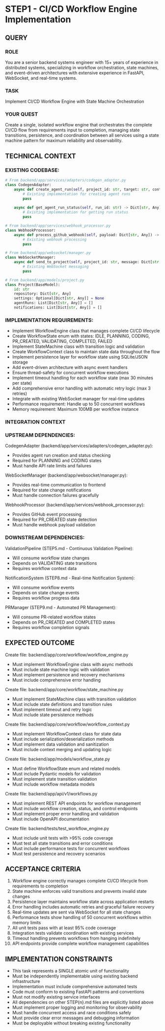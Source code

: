# STEP1 - CI/CD Workflow Engine Implementation

## QUERY ##########

### ROLE
You are a senior backend systems engineer with 15+ years of experience in distributed systems, specializing in workflow orchestration, state machines, and event-driven architectures with extensive experience in FastAPI, WebSocket, and real-time systems.

### TASK
Implement CI/CD Workflow Engine with State Machine Orchestration

### YOUR QUEST
Create a single, isolated workflow engine that orchestrates the complete CI/CD flow from requirements input to completion, managing state transitions, persistence, and coordination between all services using a state machine pattern for maximum reliability and observability.

## TECHNICAL CONTEXT

### EXISTING CODEBASE:

```python
# From backend/app/services/adapters/codegen_adapter.py
class CodegenAdapter:
    async def create_agent_run(self, project_id: str, target: str, context: str = "") -> Dict[str, Any]:
        # Existing implementation for creating agent runs
        pass
    
    async def get_agent_run_status(self, run_id: str) -> Dict[str, Any]:
        # Existing implementation for getting run status
        pass

# From backend/app/services/webhook_processor.py
class WebhookProcessor:
    async def process_github_webhook(self, payload: Dict[str, Any]) -> None:
        # Existing webhook processing
        pass

# From backend/app/websocket/manager.py
class WebSocketManager:
    async def send_to_project(self, project_id: str, message: Dict[str, Any]) -> None:
        # Existing WebSocket messaging
        pass

# From backend/app/models/project.py
class Project(BaseModel):
    id: str
    repository: Dict[str, Any]
    settings: Optional[Dict[str, Any]] = None
    agentRuns: List[Dict[str, Any]] = []
    notifications: List[Dict[str, Any]] = []
```

### IMPLEMENTATION REQUIREMENTS:

- Implement WorkflowEngine class that manages complete CI/CD lifecycle
- Create WorkflowState enum with states: IDLE, PLANNING, CODING, PR_CREATED, VALIDATING, COMPLETED, FAILED
- Implement StateMachine class with transition logic and validation
- Create WorkflowContext class to maintain state data throughout the flow
- Implement persistence layer for workflow state using SQLite/JSON storage
- Add event-driven architecture with async event handlers
- Ensure thread-safety for concurrent workflow executions
- Implement timeout handling for each workflow state (max 30 minutes per state)
- Add comprehensive error handling with automatic retry logic (max 3 retries)
- Integrate with existing WebSocket manager for real-time updates
- Performance requirement: Handle up to 50 concurrent workflows
- Memory requirement: Maximum 100MB per workflow instance

### INTEGRATION CONTEXT

### UPSTREAM DEPENDENCIES:

CodegenAdapter (backend/app/services/adapters/codegen_adapter.py):
- Provides agent run creation and status checking
- Required for PLANNING and CODING states
- Must handle API rate limits and failures

WebSocketManager (backend/app/websocket/manager.py):
- Provides real-time communication to frontend
- Required for state change notifications
- Must handle connection failures gracefully

WebhookProcessor (backend/app/services/webhook_processor.py):
- Provides GitHub event processing
- Required for PR_CREATED state detection
- Must handle webhook payload validation

### DOWNSTREAM DEPENDENCIES:

ValidationPipeline (STEP5.md - Continuous Validation Pipeline):
- Will consume workflow state changes
- Depends on VALIDATING state transitions
- Requires workflow context data

NotificationSystem (STEP8.md - Real-time Notification System):
- Will consume workflow events
- Depends on state change events
- Requires workflow progress data

PRManager (STEP9.md - Automated PR Management):
- Will consume PR-related workflow states
- Depends on PR_CREATED and COMPLETED states
- Requires workflow completion signals

## EXPECTED OUTCOME

Create file: backend/app/core/workflow/workflow_engine.py
- Must implement WorkflowEngine class with async methods
- Must include state machine logic with validation
- Must implement persistence and recovery mechanisms
- Must include comprehensive error handling

Create file: backend/app/core/workflow/state_machine.py
- Must implement StateMachine class with transition validation
- Must include state definitions and transition rules
- Must implement timeout and retry logic
- Must include state persistence methods

Create file: backend/app/core/workflow/workflow_context.py
- Must implement WorkflowContext class for state data
- Must include serialization/deserialization methods
- Must implement data validation and sanitization
- Must include context merging and updating logic

Create file: backend/app/models/workflow_state.py
- Must define WorkflowState enum and related models
- Must include Pydantic models for validation
- Must implement state transition validation
- Must include workflow metadata models

Create file: backend/app/api/v1/workflows.py
- Must implement REST API endpoints for workflow management
- Must include workflow creation, status, and control endpoints
- Must implement proper error handling and validation
- Must include OpenAPI documentation

Create file: backend/tests/test_workflow_engine.py
- Must include unit tests with >95% code coverage
- Must test all state transitions and error conditions
- Must include performance tests for concurrent workflows
- Must test persistence and recovery scenarios

## ACCEPTANCE CRITERIA

1. Workflow engine correctly manages complete CI/CD lifecycle from requirements to completion
2. State machine enforces valid transitions and prevents invalid state changes
3. Persistence layer maintains workflow state across application restarts
4. Error handling includes automatic retries and graceful failure recovery
5. Real-time updates are sent via WebSocket for all state changes
6. Performance tests show handling of 50 concurrent workflows within memory limits
7. All unit tests pass with at least 95% code coverage
8. Integration tests validate coordination with existing services
9. Timeout handling prevents workflows from hanging indefinitely
10. API endpoints provide complete workflow management capabilities

## IMPLEMENTATION CONSTRAINTS

- This task represents a SINGLE atomic unit of functionality
- Must be independently implementable using existing backend infrastructure
- Implementation must include comprehensive automated tests
- Code must conform to existing FastAPI patterns and conventions
- Must not modify existing service interfaces
- All dependencies on other STEP{n}.md files are explicitly listed above
- Must implement proper logging and monitoring for observability
- Must handle concurrent access and race conditions safely
- Must provide clear error messages and debugging information
- Must be deployable without breaking existing functionality

